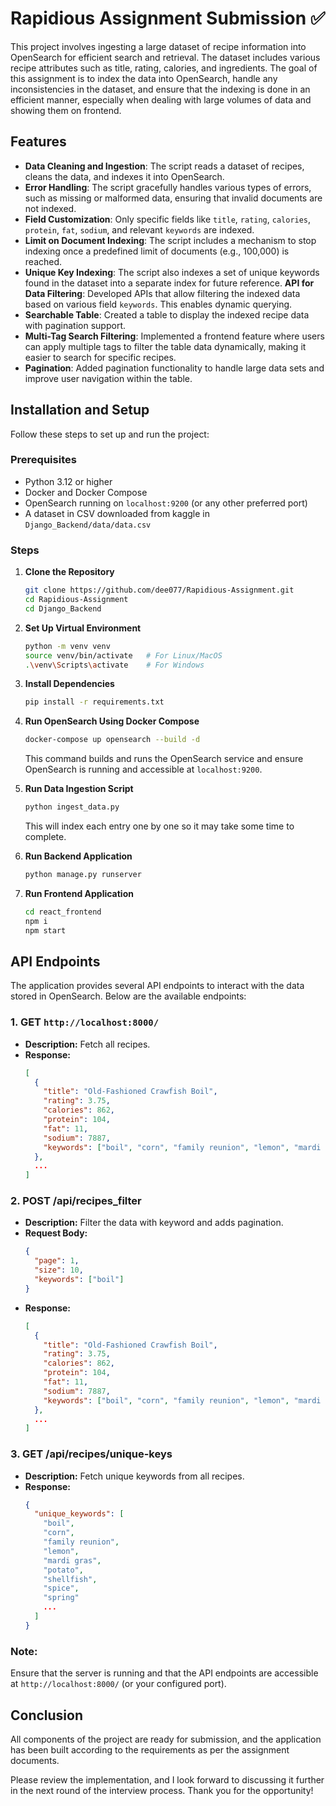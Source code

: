 # Rapidious Assignment Submission ✅

This project involves ingesting a large dataset of recipe information into OpenSearch for efficient search and retrieval. The dataset includes various recipe attributes such as title, rating, calories, and ingredients. The goal of this assignment is to index the data into OpenSearch, handle any inconsistencies in the dataset, and ensure that the indexing is done in an efficient manner, especially when dealing with large volumes of data and showing them on frontend.

## Features

- **Data Cleaning and Ingestion**: The script reads a dataset of recipes, cleans the data, and indexes it into OpenSearch.
- **Error Handling**: The script gracefully handles various types of errors, such as missing or malformed data, ensuring that invalid documents are not indexed.
- **Field Customization**: Only specific fields like `title`, `rating`, `calories`, `protein`, `fat`, `sodium`, and relevant `keywords` are indexed.
- **Limit on Document Indexing**: The script includes a mechanism to stop indexing once a predefined limit of documents (e.g., 100,000) is reached.
- **Unique Key Indexing**: The script also indexes a set of unique keywords found in the dataset into a separate index for future reference.
  **API for Data Filtering**: Developed APIs that allow filtering the indexed data based on various field `keywords`. This enables dynamic querying.
- **Searchable Table**: Created a table to display the indexed recipe data with pagination support.
- **Multi-Tag Search Filtering**: Implemented a frontend feature where users can apply multiple tags to filter the table data dynamically, making it easier to search for specific recipes.
- **Pagination**: Added pagination functionality to handle large data sets and improve user navigation within the table.

## Installation and Setup

Follow these steps to set up and run the project:

### Prerequisites

- Python 3.12 or higher
- Docker and Docker Compose
- OpenSearch running on `localhost:9200` (or any other preferred port)
- A dataset in CSV downloaded from kaggle in `Django_Backend/data/data.csv`

### Steps

1. **Clone the Repository**

   ```bash
   git clone https://github.com/dee077/Rapidious-Assignment.git
   cd Rapidious-Assignment
   cd Django_Backend
   ```

2. **Set Up Virtual Environment**

   ```bash
   python -m venv venv
   source venv/bin/activate   # For Linux/MacOS
   .\venv\Scripts\activate    # For Windows
   ```

3. **Install Dependencies**

   ```bash
   pip install -r requirements.txt
   ```

4. **Run OpenSearch Using Docker Compose**

   ```bash
   docker-compose up opensearch --build -d
   ```

   This command builds and runs the OpenSearch service and ensure OpenSearch is running and accessible at `localhost:9200`.

5. **Run Data Ingestion Script**

   ```bash
   python ingest_data.py
   ```
   This will index each entry one by one so it may take some time to complete.

6. **Run Backend Application**

   ```bash
   python manage.py runserver
   ```

7. **Run Frontend Application**
   ```bash
   cd react_frontend
   npm i
   npm start
   ```

## API Endpoints

The application provides several API endpoints to interact with the data stored in OpenSearch. Below are the available endpoints:

### 1. **GET `http://localhost:8000/`**

- **Description:** Fetch all recipes.
- **Response:**
  ```json
  [
    {
      "title": "Old-Fashioned Crawfish Boil",
      "rating": 3.75,
      "calories": 862,
      "protein": 104,
      "fat": 11,
      "sodium": 7887,
      "keywords": ["boil", "corn", "family reunion", "lemon", "mardi gras", "potato", "shellfish", "spice", "spring"]
    },
    ...
  ]
  ```

### 2. **POST /api/recipes_filter**

- **Description:** Filter the data with keyword and adds pagination.
- **Request Body:**
  ```json
  {
    "page": 1,
    "size": 10,
    "keywords": ["boil"]
  }
  ```
- **Response:**
  ```json
  [
    {
      "title": "Old-Fashioned Crawfish Boil",
      "rating": 3.75,
      "calories": 862,
      "protein": 104,
      "fat": 11,
      "sodium": 7887,
      "keywords": ["boil", "corn", "family reunion", "lemon", "mardi gras", "potato", "shellfish", "spice", "spring"]
    },
    ...
  ]
  ```

### 3. **GET /api/recipes/unique-keys**

- **Description:** Fetch unique keywords from all recipes.
- **Response:**
  ```json
  {
    "unique_keywords": [
      "boil",
      "corn",
      "family reunion",
      "lemon",
      "mardi gras",
      "potato",
      "shellfish",
      "spice",
      "spring"
      ...
    ]
  }
  ```

### Note:

Ensure that the server is running and that the API endpoints are accessible at `http://localhost:8000/` (or your configured port).

## Conclusion

All components of the project are ready for submission, and the application has been built according to the requirements as per the assignment documents. 

Please review the implementation, and I look forward to discussing it further in the next round of the interview process. Thank you for the opportunity!